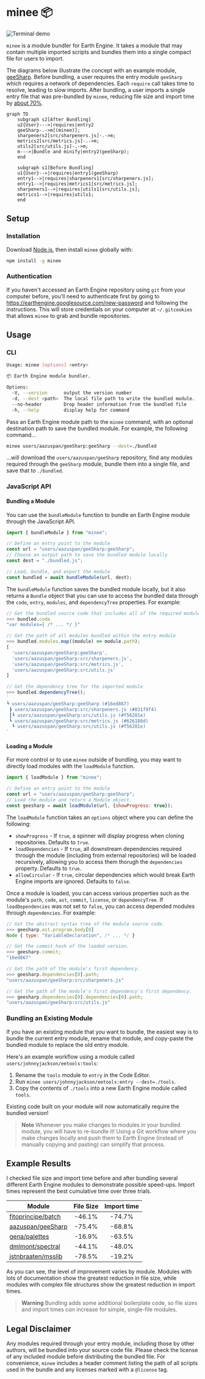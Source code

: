 # minee 📦

![Terminal demo](./assets/minee_demo.gif)

`minee` is a module bundler for Earth Engine. It takes a module that may contain multiple imported scripts and bundles them into a single compact file for users to import. 

The diagrams below illustrate the concept with an example module, [geeSharp](https://github.com/aazuspan/geeSharp.js). Before bundling, a user requires the entry module `geeSharp` which requires a network of dependencies. Each `require` call takes time to resolve, leading to slow imports. After bundling, a user imports a single entry file that was pre-bundled by `minee`, reducing file size and import time by [about 70%](#example-results).
```mermaid
graph TD
    subgraph s2[After Bundling]
    u2{User}--->|requires|entry2
    geeSharp-.->m[(minee)];
    sharpeners2[src/sharpeners.js]-.->m;
    metrics2[src/metrics.js]-.->m;
    utils2[src/utils.js]-.->m;
    m--->|Bundle and minify|entry2(geeSharp);
    end

    subgraph s1[Before Bundling]
    u1{User}-->|requires|entry1(geeSharp)
    entry1-->|requires|sharpeners1[src/sharpeners.js];
    entry1-->|requires|metrics1[src/metrics.js];
    sharpeners1-->|requires|utils1[src/utils.js];
    metrics1-->|requires|utils1;
    end
```

## Setup

### Installation

Download [Node.js](https://nodejs.org/en/download/), then install `minee` globally with:

```bash
npm install -g minee
```

### Authentication

If you haven't accessed an Earth Engine repository using `git` from your computer before, you'll need to authenticate first by going to https://earthengine.googlesource.com/new-password and following the instructions. This will store credentials on your computer at `~/.gitcookies` that allows `minee` to grab and bundle repositories.

## Usage

### CLI

```bash
Usage: minee [options] <entry>

📦 Earth Engine module bundler.

Options:
  -V, --version      output the version number
  -d, --dest <path>  The local file path to write the bundled module.
  --no-header        Drop header information from the bundled file
  -h, --help         display help for command
```

Pass an Earth Engine module path to the `minee` command, with an optional destination path to save the bundled module. For example, the following command...

```bash
minee users/aazuspan/geeSharp:geeSharp --dest=./bundled
```

...will download the `users/aazuspan/geeSharp` repository, find any modules required through the `geeSharp` module, bundle them into a single file, and save that to `./bundled`.

### JavaScript API

#### Bundling a Module

You can use the `bundleModule` function to bundle an Earth Engine module through the JavaScript API.

```javascript
import { bundleModule } from "minee";

// Define an entry point to the module
const url = "users/aazuspan/geeSharp:geeSharp";
// Choose an output path to save the bundled module locally
const dest = "./bundled.js";

// Load, bundle, and export the module
const bundled = await bundleModule(url, dest);
```

The `bundleModule` function saves the bundled module locally, but it also returns a `Bundle` object that you can use to access the bundled data through the `code`, `entry`, `modules`, and `dependencyTree` properties. For example:

```javascript
// Get the bundled source code that includes all of the required modules
>>> bundled.code
"var modules={ /* ... */ }" 

// Get the path of all modules bundled within the entry module
>>> bundled.modules.map((module) => module.path);
[
  'users/aazuspan/geeSharp:geeSharp',
  'users/aazuspan/geeSharp:src/sharpeners.js',
  'users/aazuspan/geeSharp:src/metrics.js',
  'users/aazuspan/geeSharp:src/utils.js'
]

// Get the dependency tree for the imported module
>>> bundled.dependencyTree();
`
┗ users/aazuspan/geeSharp:geeSharp (#16ed867)
 ┣ users/aazuspan/geeSharp:src/sharpeners.js (#831f9f4)
 ┃┗ users/aazuspan/geeSharp:src/utils.js (#f56281e)
 ┗ users/aazuspan/geeSharp:src/metrics.js (#626188d)
  ┗ users/aazuspan/geeSharp:src/utils.js (#f56281e)
`
```



#### Loading a Module

For more control or to use `minee` outside of bundling, you may want to directly load modules with the `loadModule` function.

```javascript
import { loadModule } from "minee";

// Define an entry point to the module
const url = "users/aazuspan/geeSharp:geeSharp";
// Load the module and return a Module object.
const geesharp = await loadModule(url, {showProgress: true});
```

The `loadModule` function takes an `options` object where you can define the following:
- `showProgress` - If `true`, a spinner will display progress when cloning repositories. Defaults to `true`.
- `loadDependencies` - If `true`, all downstream dependencies required through the module (including from external repositories) will be loaded recursively, allowing you to access them thorugh the `dependencies` property. Defaults to `true`.
- `allowCircular` - If `true`, circular dependencies which would break Earth Engine imports are ignored. Defaults to `false`.

Once a module is loaded, you can access various properties such as the module's `path`, `code`, `ast`, `commit`, `license`, or `dependencyTree`. If `loadDependencies` was not set to `false`, you can access depended modules through `dependencies`. For example:

```javascript
// Get the abstract syntax tree of the module source code.
>>> geesharp.ast.program.body[0]
Node { type: "VariableDeclaration", /* ... */ } 

// Get the commit hash of the loaded version.
>>> geesharp.commit;
"16ed867"

// Get the path of the module's first dependency.
>>> geesharp.dependencies[0].path;
"users/aazuspan/geeSharp:src/sharpeners.js"

// Get the path of the module's first dependency's first dependency.
>>> geesharp.dependencies[0].dependencies[0].path;
"users/aazuspan/geeSharp:src/utils.js"
```

### Bundling an Existing Module

If you have an existing module that you want to bundle, the easiest way is to bundle the current entry module, rename that module, and copy-paste the bundled module to replace the old entry module.

Here's an example workflow using a module called `users/johnnyjackson/eetools:tools`:

1. Rename the `tools` module to `entry` in the Code Editor.
2. Run `minee users/johnnyjackson/eetools:entry --dest=./tools`.
3. Copy the contents of `./tools` into a new Earth Engine module called `tools`.

Existing code built on your module will now automatically require the bundled version!

> **Note**
> Whenever you make changes to modules in your bundled module, you will have to re-bundle it! Using a Git workflow where you make changes locally and push them to Earth Engine (instead of manually copying and pasting) can simplify that process.

## Example Results

I checked file size and import time before and after bundling several different Earth Engine modules to demonstrate possible speed-ups. Import times represent the best cumulative time over three trials.

| Module             | File Size | Import time |
|--------------------|:---------:|:-----------:|
| [fitoprincipe/batch](https://github.com/fitoprincipe/geetools-code-editor) |   -46.1%  |    -74.7%   |
| [aazuspan/geeSharp](https://github.com/aazuspan/geeSharp.js) | -75.4% | -68.8% |
| [gena/palettes](https://github.com/gee-community/ee-palettes)      |   -16.9%  |    -63.5%   |
| [dmlmont/spectral](https://github.com/davemlz/spectral)   |   -44.1%  |    -48.0%   |
| [jstnbraaten/msslib](https://github.com/gee-community/msslib) |   -78.5%  |    -19.2%   |

As you can see, the level of improvement varies by module. Modules with lots of documentation show the greatest reduction in file size, while modules with complex file structures show the greatest reduction in import times.

> **Warning**
> Bundling adds some additional boilerplate code, so file sizes and import times *can* increase for simple, single-file modules.

## Legal Disclaimer

Any modules required through your entry module, including those by other authors, will be bundled into your source code file. Please check the license of any included module before distributing the bundled file. For convenience, `minee` includes a header comment listing the path of all scripts used in the bundle and any licenses marked with a `@license` tag.
